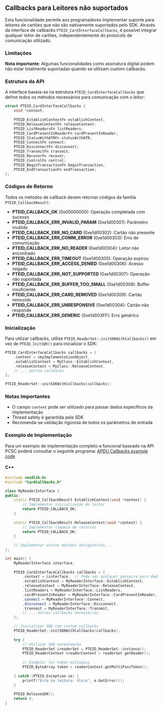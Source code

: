 ## Callbacks para Leitores não suportados

Esta funcionalidade permite aos programadores implementar suporte para leitores de cartões que não são nativamente suportados pelo SDK. Através da interface de callbacks `PTEID_CardInterfaceCallbacks`, é possível integrar qualquer leitor de cartões, independentemente do protocolo de comunicação utilizado.

### Limitações

**Nota importante**: Algumas funcionalidades como assinatura digital podem não estar totalmente suportadas quando se utilizam custom callbacks.

### Estrutura da API

A interface baseia-se na estrutura `PTEID_CardInterfaceCallbacks` que define todos os métodos necessários para comunicação com o leitor:

```c
struct PTEID_CardInterfaceCallbacks {
    void *context;
    
    PTEID_EstablishContextFn establishContext;
    PTEID_ReleaseContextFn releaseContext;
    PTEID_ListReadersFn listReaders;
    PTEID_CardPresentInReaderFn cardPresentInReader;
    PTEID_StatusWithATRFn statusWithATR;
    PTEID_ConnectFn connect;
    PTEID_DisconnectFn disconnect;
    PTEID_TransmitFn transmit;
    PTEID_RecoverFn recover;
    PTEID_ControlFn control;
    PTEID_BeginTransactionFn beginTransaction;
    PTEID_EndTransactionFn endTransaction;
};
```

### Códigos de Retorno

Todos os métodos de callback devem retornar códigos da família `PTEID_CallbackResult`:

- **PTEID_CALLBACK_OK** (0x00000000): Operação completada com sucesso
- **PTEID_CALLBACK_ERR_INVALID_PARAM** (0xe1d00301): Parâmetro inválido
- **PTEID_CALLBACK_ERR_NO_CARD** (0xe1d00302): Cartão não presente
- **PTEID_CALLBACK_ERR_COMM_ERROR** (0xe1d00303): Erro de comunicação
- **PTEID_CALLBACK_ERR_NO_READER** (0xe1d00304): Leitor não encontrado
- **PTEID_CALLBACK_ERR_TIMEOUT** (0xe1d00305): Operação expirou
- **PTEID_CALLBACK_ERR_ACCESS_DENIED** (0xe1d00306): Acesso negado
- **PTEID_CALLBACK_ERR_NOT_SUPPORTED** (0xe1d00307): Operação não suportada
- **PTEID_CALLBACK_ERR_BUFFER_TOO_SMALL** (0xe1d00308): Buffer insuficiente
- **PTEID_CALLBACK_ERR_CARD_REMOVED** (0xe1d00309): Cartão removido
- **PTEID_CALLBACK_ERR_UNRESPONSIVE** (0xe1d0030A): Cartão não responde
- **PTEID_CALLBACK_ERR_GENERIC** (0xe1d003FF): Erro genérico

### Inicialização

Para utilizar callbacks, utilize `PTEID_ReaderSet::initSDKWithCallbacks()` em vez de `PTEID_InitSDK()` para inicializar o SDK:

```cpp
PTEID_CardInterfaceCallbacks callbacks = {
    .context = &myImplementationObject,
    .establishContext = MyClass::EstablishContext,
    .releaseContext = MyClass::ReleaseContext,
    // ... outros callbacks
};

PTEID_ReaderSet::initSDKWithCallbacks(callbacks);
```

### Notas Importantes

- O campo `context` pode ser utilizado para passar dados específicos da implementação
- Thread safety é garantida pela SDK
- Recomenda-se validação rigorosa de todos os parâmetros de entrada

### Exemplo de Implementação

Para um exemplo de implementação completo e funcional baseado na API PCSC poderá consultar o seguinte programa: [APDU Callbacks example code]()

#### C++

```cpp
#include <eidlib.h>
#include "CardCallbacks.h"

class MyReaderInterface {
public:
    static PTEID_CallbackResult EstablishContext(void *context) {
        // Implementar inicialização do leitor
        return PTEID_CALLBACK_OK;
    }
    
    static PTEID_CallbackResult ReleaseContext(void *context) {
        // Implementar limpeza de recursos
        return PTEID_CALLBACK_OK;
    }
    
    // Implementar outros métodos obrigatórios...
};

int main() {
    MyReaderInterface interface;
    
    PTEID_CardInterfaceCallbacks callbacks = {
        .context = &interface,  // Pode ser qualquer ponteiro para dados específicos
        .establishContext = MyReaderInterface::EstablishContext,
        .releaseContext = MyReaderInterface::ReleaseContext,
        .listReaders = MyReaderInterface::ListReaders,
        .cardPresentInReader = MyReaderInterface::CardPresentInReader,
        .connect = MyReaderInterface::Connect,
        .disconnect = MyReaderInterface::Disconnect,
        .transmit = MyReaderInterface::Transmit,
        // ... outros callbacks necessários
    };

    // Inicializar SDK com custom callbacks
    PTEID_ReaderSet::initSDKWithCallbacks(callbacks);
    
    try {
        // Utilizar SDK normalmente
        PTEID_ReaderSet &readerSet = PTEID_ReaderSet::instance();
        PTEID_ReaderContext &readerContext = readerSet.getReader();
        
        // Exemplo: ler token multipass
        PTEID_ByteArray token = readerContext.getMultiPassToken();
        
    } catch (PTEID_Exception &e) {
        printf("Erro na leitura: %lx\n", e.GetError());
    }
    
    PTEID_ReleaseSDK();
    return 0;
}
```